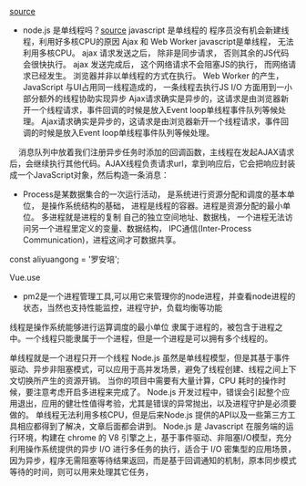 [source](https://elemefe.github.io/node-interview/#/sections/zh-cn/process)

- node.js 是单线程吗？[source](https://blog.csdn.net/qq_34788903/article/details/99821950)
javascript 是单线程的  程序员没有机会新建线程，利用好多核CPU的原因
Ajax 和 Web Worker 
javascript是单线程， 无法利用多核CPU。 
ajax 请求发送之后， 除非是同步请求， 否则其余的JS代码会很快执行。
ajax 发送完成后， 这个网络请求不会阻塞JS的执行， 而网络请求已经发生。
浏览器并非以单线程的方式在执行。 
Web Worker 的产生， JavaScript 与UI占用同一线程造成的， 一条线程去执行JS
I/O 方面用到一小部分额外的线程协助实现异步
Ajax请求确实是异步的，这请求是由浏览器新开一个线程请求，事件回调的时候是放入Event loop单线程事件队列等候处理。
Ajax请求确实是异步的，这请求是由浏览器新开一个线程请求，事件回调的时候是放入Event loop单线程事件队列等候处理。

    消息队列中放着我们注册异步任务时添加的回调函数，主线程在发起AJAX请求后，会继续执行其他代码。AJAX线程负责请求url，拿到响应后，它会把响应封装成一个JavaScript对象，然后构造一条消息：

- Process是某数据集合的一次运行活动， 是系统进行资源分配和调度的基本单位， 是操作系统结构的基础， 进程是线程的容器。进程是资源分配的最小单位。
多进程就是进程的复制 自己的独立空间地址、数据栈， 一个进程无法访问另一个进程里定义的变量、数据结构， IPC通信(Inter-Process Communication)，进程这间才可数据共享。

const aliyuangong = '罗安培';

Vue.use 

- pm2是一个进程管理工具,可以用它来管理你的node进程，并查看node进程的状态，当然也支持性能监控，进程守护，负载均衡等功能

线程是操作系统能够进行运算调度的最小单位  隶属于进程的，被包含于进程之中。一个线程只能隶属于一个进程，但是一个进程是可以拥有多个线程的。

单线程就是一个进程只开一个线程
Node.js 虽然是单线程模型，但是其基于事件驱动、异步非阻塞模式，可以应用于高并发场景，避免了线程创建、线程之间上下文切换所产生的资源开销。
当你的项目中需要有大量计算，CPU 耗时的操作时候，要注意考虑开启多进程来完成了。
Node.js 开发过程中，错误会引起整个应用退出，应用的健壮性值得考验，尤其是错误的异常抛出，以及进程守护是必须要做的。
单线程无法利用多核CPU，但是后来Node.js 提供的API以及一些第三方工具相应都得到了解决，文章后面都会讲到。
Node.js 是 Javascript 在服务端的运行环境，构建在 chrome 的 V8 引擎之上，基于事件驱动、非阻塞I/O模型，充分利用操作系统提供的异步 I/O 进行多任务的执行，适合于 I/O 密集型的应用场景，因为异步，程序无需阻塞等待结果返回，而是基于回调通知的机制，原本同步模式等待的时间，则可以用来处理其它任务，




